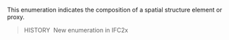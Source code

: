 This enumeration indicates the composition of a spatial structure element or proxy.

> HISTORY&nbsp; New enumeration in IFC2x
